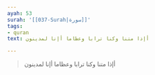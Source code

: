 ```yaml
---
ayah: 53
surah: '[[037-Surah|سورة]]'
tags:
- quran
text: أإذا متنا وكنا ترابا وعظاما أإنا لمدينون

---
```

> أإذا متنا وكنا ترابا وعظاما أإنا لمدينون

